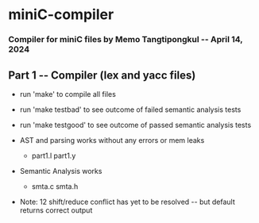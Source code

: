 # miniC-compiler
### Compiler for miniC files by Memo Tangtipongkul -- April 14, 2024

## Part 1 -- Compiler (lex and yacc files)
- run 'make' to compile all files
- run 'make testbad' to see outcome of failed semantic analysis tests
- run 'make testgood' to see outcome of passed semantic analysis tests

- AST and parsing works without any errors or mem leaks
    - part1.l part1.y 
- Semantic Analysis works
    - smta.c smta.h
- Note: 12 shift/reduce conflict has yet to be resolved -- but default returns correct output